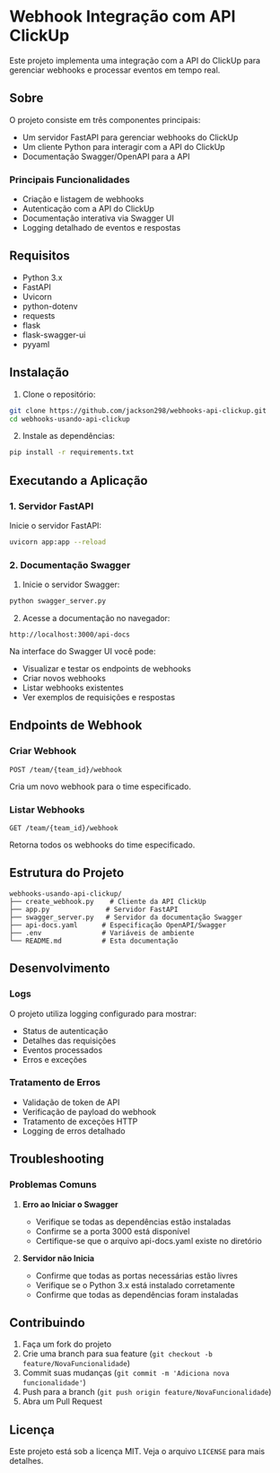# Webhook Integração com API ClickUp 

Este projeto implementa uma integração com a API do ClickUp para gerenciar webhooks e processar eventos em tempo real.

## Sobre

O projeto consiste em três componentes principais:
- Um servidor FastAPI para gerenciar webhooks do ClickUp
- Um cliente Python para interagir com a API do ClickUp
- Documentação Swagger/OpenAPI para a API

### Principais Funcionalidades
- Criação e listagem de webhooks
- Autenticação com a API do ClickUp
- Documentação interativa via Swagger UI
- Logging detalhado de eventos e respostas

## Requisitos

- Python 3.x
- FastAPI
- Uvicorn
- python-dotenv
- requests
- flask
- flask-swagger-ui
- pyyaml

## Instalação

1. Clone o repositório:
```bash
git clone https://github.com/jackson298/webhooks-api-clickup.git
cd webhooks-usando-api-clickup
```

2. Instale as dependências:
```bash
pip install -r requirements.txt
```

## Executando a Aplicação

### 1. Servidor FastAPI

Inicie o servidor FastAPI:
```bash
uvicorn app:app --reload
```

### 2. Documentação Swagger

1. Inicie o servidor Swagger:
```bash
python swagger_server.py
```

2. Acesse a documentação no navegador:
```
http://localhost:3000/api-docs
```

Na interface do Swagger UI você pode:
- Visualizar e testar os endpoints de webhooks
- Criar novos webhooks
- Listar webhooks existentes
- Ver exemplos de requisições e respostas

## Endpoints de Webhook

### Criar Webhook
```
POST /team/{team_id}/webhook
```
Cria um novo webhook para o time especificado.

### Listar Webhooks
```
GET /team/{team_id}/webhook
```
Retorna todos os webhooks do time especificado.

## Estrutura do Projeto

```
webhooks-usando-api-clickup/
├── create_webhook.py    # Cliente da API ClickUp
├── app.py              # Servidor FastAPI
├── swagger_server.py   # Servidor da documentação Swagger
├── api-docs.yaml      # Especificação OpenAPI/Swagger
├── .env               # Variáveis de ambiente
└── README.md          # Esta documentação
```

## Desenvolvimento

### Logs
O projeto utiliza logging configurado para mostrar:
- Status de autenticação
- Detalhes das requisições
- Eventos processados
- Erros e exceções

### Tratamento de Erros
- Validação de token de API
- Verificação de payload do webhook
- Tratamento de exceções HTTP
- Logging de erros detalhado

## Troubleshooting

### Problemas Comuns

1. **Erro ao Iniciar o Swagger**
   - Verifique se todas as dependências estão instaladas
   - Confirme se a porta 3000 está disponível
   - Certifique-se que o arquivo api-docs.yaml existe no diretório

2. **Servidor não Inicia**
   - Confirme que todas as portas necessárias estão livres
   - Verifique se o Python 3.x está instalado corretamente
   - Confirme que todas as dependências foram instaladas

## Contribuindo

1. Faça um fork do projeto
2. Crie uma branch para sua feature (`git checkout -b feature/NovaFuncionalidade`)
3. Commit suas mudanças (`git commit -m 'Adiciona nova funcionalidade'`)
4. Push para a branch (`git push origin feature/NovaFuncionalidade`)
5. Abra um Pull Request

## Licença

Este projeto está sob a licença MIT. Veja o arquivo `LICENSE` para mais detalhes.
